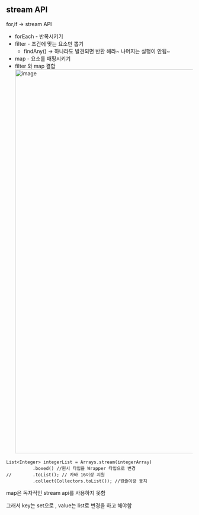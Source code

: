 ## stream API
for,if -> stream API

* forEach - 반복시키기
* filter - 조건에 맞는 요소만 뽑기
  * findAny() -> 하나라도 발견되면 반환 해라~  나머지는 실행이 안됨~ 
* map - 요소를 매핑시키기
* filter 와 map 결합
  <img width="1035" alt="image" src="https://github.com/yunhobb/java-oop-design-pattern/assets/87285536/462440f3-c5eb-4639-9b15-c5438d5a3fa1">

```
List<Integer> integerList = Arrays.stream(integerArray)
          .boxed() //원시 타입을 Wrapper 타입으로 변경
//        .toList(); // 자바 16이상 지원
          .collect(Collectors.toList()); //윗줄이랑 동치
```

map은 독자적인 stream api를 사용하지 못함

그래서 key는 set으로 , value는 list로 변경을 하고 해야함 

